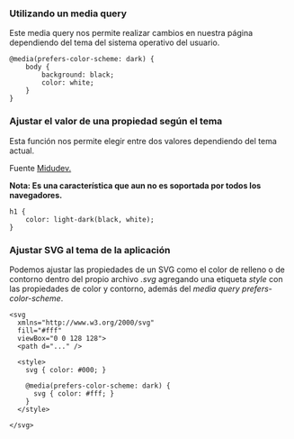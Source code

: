 ### Utilizando un media query

Este media query nos permite realizar cambios en nuestra página dependiendo del tema del sistema operativo del usuario.

```
@media(prefers-color-scheme: dark) {
	body {
		background: black;
		color: white;
	}
}
```
### Ajustar el valor de una propiedad según el tema

Esta función nos permite elegir entre dos valores dependiendo del tema actual.

Fuente [Midudev.](https://x.com/midudev/status/1714228713074655420)

**Nota: Es una característica que aun no es soportada por todos los navegadores.**

```
h1 {
	color: light-dark(black, white);
}
```
### Ajustar SVG al tema de la aplicación

Podemos ajustar las propiedades de un SVG como el color de relleno o de contorno dentro del propio archivo *.svg* agregando una etiqueta *style* con las propiedades de color y contorno, además del *media query prefers-color-scheme*.


```
<svg
  xmlns="http://www.w3.org/2000/svg"
  fill="#fff"
  viewBox="0 0 128 128">		
  <path d="..." />

  <style>
    svg { color: #000; }

	@media(prefers-color-scheme: dark) {
	  svg { color: #fff; }
	}
  </style>

</svg>
```